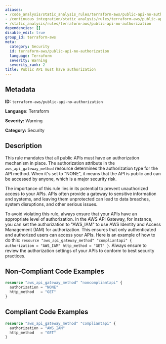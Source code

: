 ```yaml
---
aliases:
- /code_analysis/static_analysis_rules/terraform-aws/public-api-no-authorization
- /continuous_integration/static_analysis/rules/terraform-aws/public-api-no-authorization
- /static_analysis/rules/terraform-aws/public-api-no-authorization
dependencies: []
disable_edit: true
group_id: terraform-aws
meta:
  category: Security
  id: terraform-aws/public-api-no-authorization
  language: Terraform
  severity: Warning
  severity_rank: 2
title: Public API must have authorization
---
```

<!--  SOURCED FROM https://github.com/DataDog/datadog-static-analyzer-rule-docs -->


## Metadata
**ID:** `terraform-aws/public-api-no-authorization`

**Language:** Terraform

**Severity:** Warning

**Category:** Security

## Description
This rule mandates that all public APIs must have an authorization mechanism in place. The authorization attribute in the `aws_api_gateway_method` resource determines the authorization type for the API method. When it's set to "NONE", it means that the API is public and can be accessed by anyone, which is a major security risk.

The importance of this rule lies in its potential to prevent unauthorized access to your APIs. APIs often provide a gateway to sensitive information and systems, and leaving them unprotected can lead to data breaches, system disruptions, and other serious issues. 

To avoid violating this rule, always ensure that your APIs have an appropriate level of authorization. In the AWS API Gateway, for instance, you can set the authorization to "AWS_IAM" to use AWS Identity and Access Management (IAM) for authorization. This ensures that only authenticated and authorized users can access your APIs. Here is an example of how to do this: `resource "aws_api_gateway_method" "compliantapi" { authorization = "AWS_IAM" http_method = "GET" }`. Always ensure to review the authorization settings of your APIs to conform to best security practices.

## Non-Compliant Code Examples
```terraform
resource "aws_api_gateway_method" "noncompliantapi" {
  authorization = "NONE"
  http_method   = "GET"
}
```

## Compliant Code Examples
```terraform
resource "aws_api_gateway_method" "compliantapi" {
  authorization = "AWS_IAM"
  http_method   = "GET"
}
```
